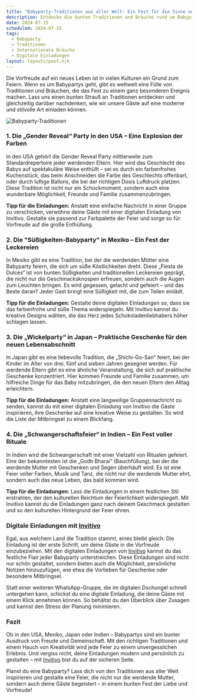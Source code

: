```yaml
---
title: "Babyparty-Traditionen aus aller Welt: Ein Fest für die Sinne und das Herz"
description: Entdecke die bunten Traditionen und Bräuche rund um Babypartys in verschiedenen Ländern und erfahre, wie du mit digitalen Einladungen von Invitivo deinen Gästen eine persönliche Note verleihst.
date: 2024-07-15
scheduled: 2024-07-15
tags:
  - Babyparty
  - Traditionen
  - Internationale Bräuche
  - Digitale Einladungen
layout: layouts/post.njk
---
```


Die Vorfreude auf ein neues Leben ist in vielen Kulturen ein Grund zum Feiern. Wenn es um Babypartys geht, gibt es weltweit eine Fülle von Traditionen und Bräuchen, die das Fest zu einem ganz besonderen Ereignis machen. Lass uns einen bunten Strauß an Traditionen entdecken und gleichzeitig darüber nachdenken, wie wir unsere Gäste auf eine moderne und stilvolle Art einladen können.

![Babyparty-Traditionen](/img/babyparty-traditionen.webp)

### 1. **Die „Gender Reveal“ Party in den USA – Eine Explosion der Farben**

In den USA gehört die Gender Reveal Party mittlerweile zum Standardrepertoire jeder werdenden Eltern. Hier wird das Geschlecht des Babys auf spektakuläre Weise enthüllt – sei es durch ein farbenfrohes Kuchenstück, das beim Anschneiden die Farbe des Geschlechts offenbart, oder durch luftige Ballons, die bei der richtigen Dosis Luftdruck platzen. Diese Tradition ist nicht nur ein Schockmoment, sondern auch eine wunderbare Möglichkeit, Freunde und Familie zusammenzubringen.

**Tipp für die Einladungen:** Anstatt eine einfache Nachricht in einer Gruppe zu verschicken, verwöhne deine Gäste mit einer digitalen Einladung von Invitivo. Gestalte sie passend zur Farbpalette der Feier und sorge so für Vorfreude auf die große Enthüllung.

### 2. **Die "Süßigkeiten-Babyparty" in Mexiko – Ein Fest der Leckereien**

In Mexiko gibt es eine Tradition, bei der die werdenden Mütter eine Babyparty feiern, die sich um süße Köstlichkeiten dreht. Diese „Fiesta de Dulces“ ist von bunten Süßigkeiten und traditionellen Leckereien geprägt, die nicht nur die Geschmacksknospen erfreuen, sondern auch die Augen zum Leuchten bringen. Es wird gegessen, gelacht und gefeiert – und das Beste daran? Jeder Gast bringt eine Süßigkeit mit, die zum Teilen einlädt.

**Tipp für die Einladungen:** Gestalte deine digitalen Einladungen so, dass sie das farbenfrohe und süße Thema widerspiegeln. Mit Invitivo kannst du kreative Designs wählen, die das Herz jedes Schokoladenliebhabers höher schlagen lassen.

### 3. **Die „Wickelparty“ in Japan – Praktische Geschenke für den neuen Lebensabschnitt**

In Japan gibt es eine liebevolle Tradition, die „Shichi-Go-San“ feiert, bei der Kinder im Alter von drei, fünf und sieben Jahren gesegnet werden. Für werdende Eltern gibt es eine ähnliche Veranstaltung, die sich auf praktische Geschenke konzentriert. Hier kommen Freunde und Familie zusammen, um hilfreiche Dinge für das Baby mitzubringen, die den neuen Eltern den Alltag erleichtern.

**Tipp für die Einladungen:** Anstatt eine langweilige Gruppennachricht zu senden, kannst du mit einer digitalen Einladung von Invitivo die Gäste inspirieren, ihre Geschenke auf eine kreative Weise zu gestalten. So wird die Liste der Mitbringsel zu einem Blickfang.

### 4. **Die „Schwangerschaftsfeier“ in Indien – Ein Fest voller Rituale**

In Indien wird die Schwangerschaft mit einer Vielzahl von Ritualen gefeiert. Eine der bekanntesten ist die „Godh Bharai“ (Bauchfüllung), bei der die werdende Mutter mit Geschenken und Segen überhäuft wird. Es ist eine Feier voller Farben, Musik und Tanz, die nicht nur die werdende Mutter ehrt, sondern auch das neue Leben, das bald kommen wird.

**Tipp für die Einladungen:** Lass die Einladungen in einem festlichen Stil erstrahlen, der den kulturellen Reichtum der Feierlichkeit widerspiegelt. Mit Invitivo kannst du die Einladungen ganz nach deinem Geschmack gestalten und so den kulturellen Hintergrund der Feier ehren.

### **Digitale Einladungen mit [Invitivo](https://invitivo.com/create)**

Egal, aus welchem Land die Tradition stammt, eines bleibt gleich: Die Einladung ist der erste Schritt, um deine Gäste in die Vorfreude einzubeziehen. Mit den digitalen Einladungen von [Invitivo](https://invitivo.com/) kannst du das festliche Flair jeder Babyparty unterstreichen. Diese Einladungen sind nicht nur schön gestaltet, sondern bieten auch die Möglichkeit, persönliche Notizen hinzuzufügen, wie etwa die Vorlieben für Geschenke oder besondere Mitbringsel. 

Statt einer weiteren WhatsApp-Gruppe, die im digitalen Dschungel schnell untergehen kann, schickst du eine digitale Einladung, die deine Gäste mit einem Klick annehmen können. So behältst du den Überblick über Zusagen und kannst den Stress der Planung minimieren.

### **Fazit**

Ob in den USA, Mexiko, Japan oder Indien – Babypartys sind ein bunter Ausdruck von Freude und Gemeinschaft. Mit den richtigen Traditionen und einem Hauch von Kreativität wird jede Feier zu einem unvergesslichen Erlebnis. Und vergiss nicht, deine Einladungen modern und persönlich zu gestalten – mit [Invitivo](https://invitivo.com) bist du auf der sicheren Seite.

Planst du eine Babyparty? Lass dich von den Traditionen aus aller Welt inspirieren und gestalte eine Feier, die nicht nur die werdende Mutter, sondern auch deine Gäste begeistert – in einem bunten Fest der Liebe und Vorfreude!
